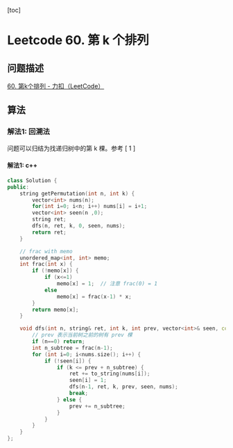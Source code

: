 [toc]

# Leetcode 60. 第 k 个排列

## 问题描述

[60. 第k个排列 - 力扣（LeetCode）](https://leetcode-cn.com/problems/permutation-sequence/)

## 算法

### 解法1: 回溯法

问题可以归结为找递归树中的第 k 棵。参考 [ 1 ]

#### 解法1: c++

```cpp
class Solution {
public:
    string getPermutation(int n, int k) {
        vector<int> nums(n);
        for(int i=0; i<n; i++) nums[i] = i+1;
        vector<int> seen(n ,0);
        string ret;
        dfs(n, ret, k, 0, seen, nums);
        return ret;
    }

    // frac with memo
    unordered_map<int, int> memo;
    int frac(int x) {
        if (!memo[x]) {
            if (x<=1)
                memo[x] = 1;  // 注意 frac(0) = 1
            else
                memo[x] = frac(x-1) * x;
        }
        return memo[x];
    }

    void dfs(int n, string& ret, int k, int prev, vector<int>& seen, const vector<int>& nums) {
        // prev 表示当前树之前的树有 prev 棵
        if (n==0) return;
        int n_subtree = frac(n-1);
        for (int i=0; i<nums.size(); i++) {
            if (!seen[i]) {
                if (k <= prev + n_subtree) {
                    ret += to_string(nums[i]);
                    seen[i] = 1;
                    dfs(n-1, ret, k, prev, seen, nums);
                    break;
                } else {
                    prev += n_subtree;
                }
            }
        }
    }
};
```